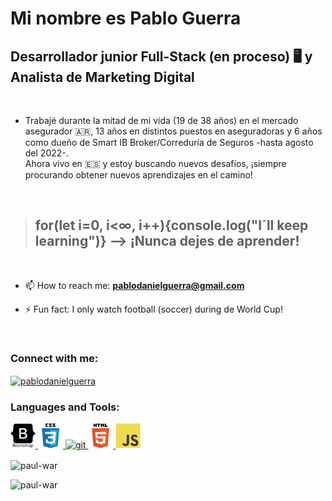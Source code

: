 <h1>Mi nombre es Pablo Guerra</h1>  

## Desarrollador junior Full-Stack (en proceso) :desktop_computer: y Analista de Marketing Digital ##
<br>

* Trabajé durante la mitad de mi vida (19 de 38 años) en el mercado asegurador :argentina:, 13 años en distintos puestos en aseguradoras y 6 años como dueño de Smart IB Broker/Correduría de Seguros -hasta agosto del 2022-.<br>
Ahora vivo en :es: y estoy buscando nuevos desafíos, ¡siempre procurando obtener nuevos aprendizajes en el camino!
<br>


> <h2>for(let i=0, i<∞, i++){console.log("I´ll keep learning")} --> ¡Nunca dejes de aprender!</h2>
<br>

  
- 📫 How to reach me: **pablodanielguerra@gmail.com**

- ⚡ Fun fact: I only watch football (soccer) during de World Cup!
  
<br>


<h3 align="left">Connect with me:</h3>
<p align="left">
<a href="https://linkedin.com/in/pablodanielguerra" target="blank"><img align="center" src="https://raw.githubusercontent.com/rahuldkjain/github-profile-readme-generator/master/src/images/icons/Social/linked-in-alt.svg" alt="pablodanielguerra" height="30" width="40" /></a>
</p>

<h3 align="left">Languages and Tools:</h3>
<p align="left"> <a href="https://getbootstrap.com" target="_blank" rel="noreferrer"> <img src="https://raw.githubusercontent.com/devicons/devicon/master/icons/bootstrap/bootstrap-plain-wordmark.svg" alt="bootstrap" width="40" height="40"/> </a> <a href="https://www.w3schools.com/css/" target="_blank" rel="noreferrer"> <img src="https://raw.githubusercontent.com/devicons/devicon/master/icons/css3/css3-original-wordmark.svg" alt="css3" width="40" height="40"/> </a> <a href="https://git-scm.com/" target="_blank" rel="noreferrer"> <img src="https://www.vectorlogo.zone/logos/git-scm/git-scm-icon.svg" alt="git" width="40" height="40"/> </a> <a href="https://www.w3.org/html/" target="_blank" rel="noreferrer"> <img src="https://raw.githubusercontent.com/devicons/devicon/master/icons/html5/html5-original-wordmark.svg" alt="html5" width="40" height="40"/> </a> <a href="https://developer.mozilla.org/en-US/docs/Web/JavaScript" target="_blank" rel="noreferrer"> <img src="https://raw.githubusercontent.com/devicons/devicon/master/icons/javascript/javascript-original.svg" alt="javascript" width="40" height="40"/> </a> </p>

<p><img align="center" src="https://github-readme-stats.vercel.app/api/top-langs?username=paul-war&show_icons=true&theme=synthwave&locale=en&layout=compact" alt="paul-war" /></p>
  
<p align="left"> <img src="https://komarev.com/ghpvc/?username=paul-war&label=Profile%20views&color=0e75b6&style=plastic" alt="paul-war" /> </p>


